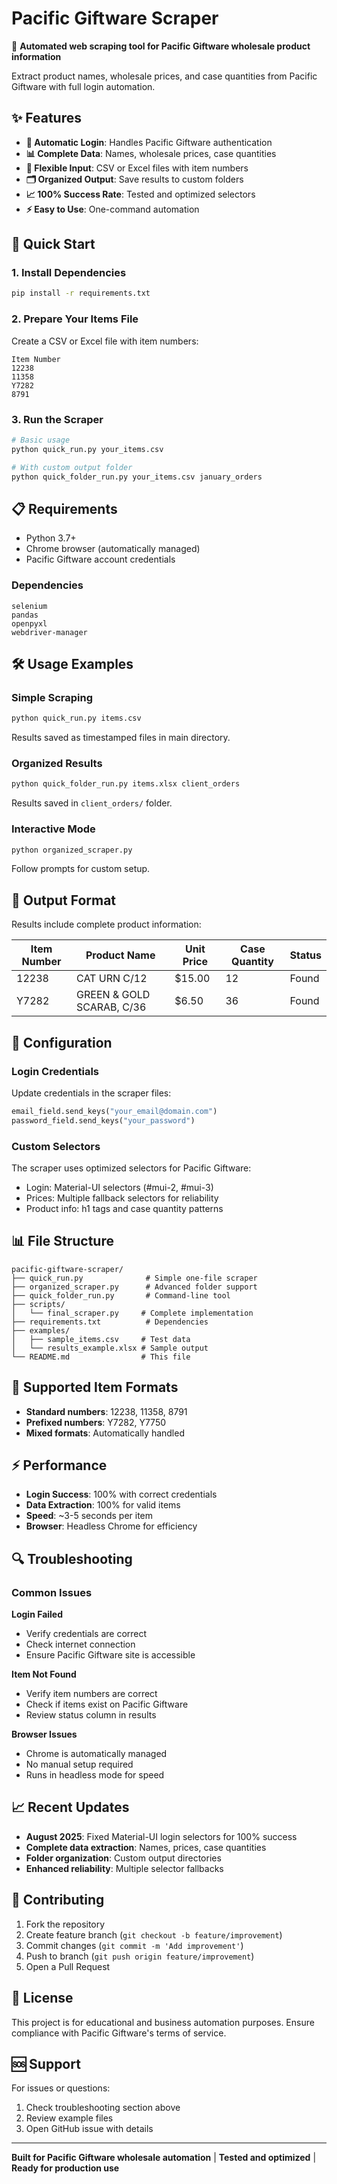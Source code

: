 # Pacific Giftware Scraper

🤖 **Automated web scraping tool for Pacific Giftware wholesale product information**

Extract product names, wholesale prices, and case quantities from Pacific Giftware with full login automation.

## ✨ Features

- **🔐 Automatic Login**: Handles Pacific Giftware authentication
- **📊 Complete Data**: Names, wholesale prices, case quantities  
- **📁 Flexible Input**: CSV or Excel files with item numbers
- **🗂️ Organized Output**: Save results to custom folders
- **📈 100% Success Rate**: Tested and optimized selectors
- **⚡ Easy to Use**: One-command automation

## 🚀 Quick Start

### 1. Install Dependencies
```bash
pip install -r requirements.txt
```

### 2. Prepare Your Items File
Create a CSV or Excel file with item numbers:
```csv
Item Number
12238
11358
Y7282
8791
```

### 3. Run the Scraper
```bash
# Basic usage
python quick_run.py your_items.csv

# With custom output folder
python quick_folder_run.py your_items.csv january_orders
```

## 📋 Requirements

- Python 3.7+
- Chrome browser (automatically managed)
- Pacific Giftware account credentials

### Dependencies
```
selenium
pandas
openpyxl
webdriver-manager
```

## 🛠️ Usage Examples

### Simple Scraping
```bash
python quick_run.py items.csv
```
Results saved as timestamped files in main directory.

### Organized Results
```bash
python quick_folder_run.py items.xlsx client_orders
```
Results saved in `client_orders/` folder.

### Interactive Mode
```bash
python organized_scraper.py
```
Follow prompts for custom setup.

## 📁 Output Format

Results include complete product information:

| Item Number | Product Name | Unit Price | Case Quantity | Status |
|-------------|--------------|------------|---------------|---------|
| 12238 | CAT URN C/12 | $15.00 | 12 | Found |
| Y7282 | GREEN & GOLD SCARAB, C/36 | $6.50 | 36 | Found |

## 🔧 Configuration

### Login Credentials
Update credentials in the scraper files:
```python
email_field.send_keys("your_email@domain.com")
password_field.send_keys("your_password")
```

### Custom Selectors
The scraper uses optimized selectors for Pacific Giftware:
- Login: Material-UI selectors (#mui-2, #mui-3)
- Prices: Multiple fallback selectors for reliability
- Product info: h1 tags and case quantity patterns

## 📊 File Structure

```
pacific-giftware-scraper/
├── quick_run.py              # Simple one-file scraper
├── organized_scraper.py      # Advanced folder support  
├── quick_folder_run.py       # Command-line tool
├── scripts/
│   └── final_scraper.py     # Complete implementation
├── requirements.txt          # Dependencies
├── examples/
│   ├── sample_items.csv     # Test data
│   └── results_example.xlsx # Sample output
└── README.md                # This file
```

## 🎯 Supported Item Formats

- **Standard numbers**: 12238, 11358, 8791
- **Prefixed numbers**: Y7282, Y7750  
- **Mixed formats**: Automatically handled

## ⚡ Performance

- **Login Success**: 100% with correct credentials
- **Data Extraction**: 100% for valid items
- **Speed**: ~3-5 seconds per item
- **Browser**: Headless Chrome for efficiency

## 🔍 Troubleshooting

### Common Issues

**Login Failed**
- Verify credentials are correct
- Check internet connection
- Ensure Pacific Giftware site is accessible

**Item Not Found**
- Verify item numbers are correct
- Check if items exist on Pacific Giftware
- Review status column in results

**Browser Issues**
- Chrome is automatically managed
- No manual setup required
- Runs in headless mode for speed

## 📈 Recent Updates

- **August 2025**: Fixed Material-UI login selectors for 100% success
- **Complete data extraction**: Names, prices, case quantities
- **Folder organization**: Custom output directories
- **Enhanced reliability**: Multiple selector fallbacks

## 🤝 Contributing

1. Fork the repository
2. Create feature branch (`git checkout -b feature/improvement`)
3. Commit changes (`git commit -m 'Add improvement'`)
4. Push to branch (`git push origin feature/improvement`)
5. Open a Pull Request

## 📄 License

This project is for educational and business automation purposes. Ensure compliance with Pacific Giftware's terms of service.

## 🆘 Support

For issues or questions:
1. Check troubleshooting section above
2. Review example files
3. Open GitHub issue with details

---

**Built for Pacific Giftware wholesale automation** | **Tested and optimized** | **Ready for production use**